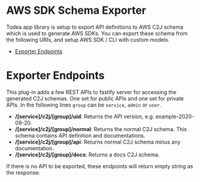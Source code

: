 # AWS SDK Schema Exporter <!-- omit in toc -->
Todea app library is setup to export API definitions to AWS C2J schema which is
used to generate AWS SDKs. You can export these schema from the following URIs,
and setup AWS SDK / CLI with custom models.

- [Exporter Endpoints](#exporter-endpoints)

# Exporter Endpoints
This plug-in adds a few REST APIs to fastify server for accessing the generated C2J schemas.
One set for public APIs and one set for private APIs. In the following lines `group` can be `service`, `admin` or `user`.

- **/[service]/c2j/[group]/uid**: Returns the API version, e.g. example-2020-09-20.
- **/[service]/c2j/[group]/normal**: Returns the normal C2J schema. This schema contains API definition and documentations.
- **/[service]/c2j/[group]/api**: Returns normal C2J schema minus any documentation.
- **/[service]/c2j/[group]/docs**: Returns a docs C2J schema.

If there is no API to be exported, these endpoints will return empty string as the response.
